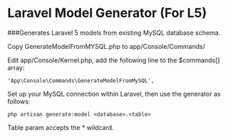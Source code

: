 # Laravel Model Generator (For L5)
###Generates Laravel 5 models from existing MySQL database schema.

Copy GenerateModelFromMYSQL.php to app/Console/Commands/

Edit app/Console/Kernel.php, add the following line to the $commands[] array:
```
'App\Console\Commands\GenerateModelFromMySQL',
```

Set up your MySQL connection within Laravel, then use the generator as follows:
```
php artisan generate:model <database>.<table>
```

Table param accepts the * wildcard.

